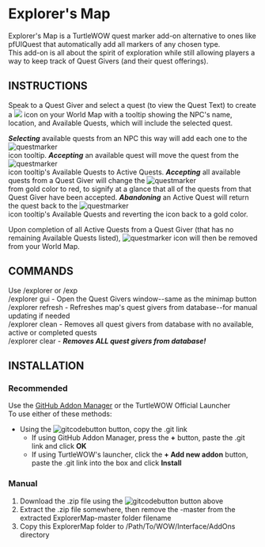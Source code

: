 # Explorer's Map
Explorer's Map is a TurtleWOW quest marker add-on alternative to ones like pfUIQuest that automatically add all markers of any chosen type.  
This add-on is all about the spirit of exploration while still allowing players a way to keep track of Quest Givers (and their quest offerings).

## INSTRUCTIONS
Speak to a Quest Giver and select a quest (to view the Quest Text) to create a <img src="https://imgur.com/YhBNLOz.png"> icon on your World Map with a tooltip showing the NPC's name, location, and Available Quests, which will include the selected quest.

***Selecting*** available quests from an NPC this way will add each one to the ![questmarker](https://imgur.com/YhBNLOz.png)\
icon tooltip.
***Accepting*** an available quest will move the quest from the ![questmarker](https://imgur.com/YhBNLOz.png) \
icon tooltip's Available Quests to Active Quests.
***Accepting*** all available quests from a Quest Giver will change the ![questmarker](https://imgur.com/YhBNLOz.png) \
from gold color to red, to signify at a glance that all of the quests from that Quest Giver have been accepted.
***Abandoning*** an Active Quest will return the quest back to the ![questmarker](https://imgur.com/YhBNLOz.png) \
icon tooltip's Available Quests and reverting the icon back to a gold color.

Upon completion of all Active Quests from a Quest Giver (that has no remaining Available Quests listed), ![questmarker](https://imgur.com/YhBNLOz.png) icon will then be removed from your World Map.

## COMMANDS
Use /explorer or /exp \
/explorer gui - Open the Quest Givers window--same as the minimap button \
/explorer refresh - Refreshes map's quest givers from database--for manual updating if needed \
/explorer clean - Removes all quest givers from database with no available, active or completed quests \
/explorer clear - ***Removes ALL quest givers from database!***

## INSTALLATION

### Recommended

Use the [GitHub Addon Manager](https://turtle-wow.fandom.com/wiki/GitAddonsManager) or the TurtleWOW Official Launcher  
To use either of these methods:  
 * Using the ![gitcodebutton](https://imgur.com/C79XiBN.png) button, copy the .git link
   * If using GitHub Addon Manager, press the **+** button, paste the .git link and click **OK**
   * If using TurtleWOW's launcher, click the  **+ Add new addon** button, paste the .git link into the box and click **Install**

### Manual
 1. Download the .zip file using the ![gitcodebutton](https://imgur.com/C79XiBN.png) button above
 2. Extract the .zip file somewhere, then remove the -master from the extracted ExplorerMap-master folder filename
 3. Copy this ExplorerMap folder to /Path/To/WOW/Interface/AddOns directory
